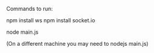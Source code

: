 Commands to run:


npm install ws
npm install socket.io

node main.js 

(On a different machine you may need to nodejs main.js)


